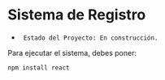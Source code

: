 <h1> Sistema de Registro </h1>

 
-      Estado del Proyecto: En construcción.
Para ejecutar el sistema, debes poner:

  ```npm install react```
